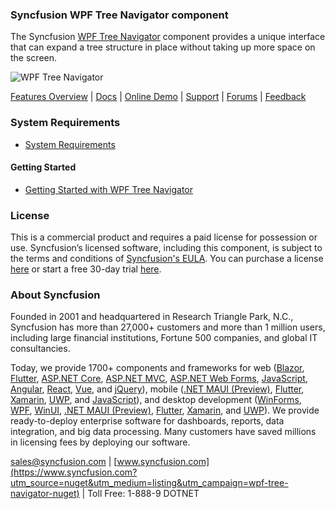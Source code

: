 ### Syncfusion WPF Tree Navigator component
The Syncfusion [WPF Tree Navigator](https://www.syncfusion.com/wpf-controls/tree-navigator?utm_source=nuget&utm_medium=listing&utm_campaign=wpf-tree-navigator-nuget) component provides a unique interface that can expand a tree structure in place without taking up more space on the screen.

![WPF Tree Navigator](https://cdn.syncfusion.com/nuget-readme/wpf/wpf-treenavigator.png)

[Features Overview](https://www.syncfusion.com/wpf-controls/tree-navigator?utm_source=nuget&utm_medium=listing&utm_campaign=wpf-tree-navigator-nuget) | [Docs](https://help.syncfusion.com/wpf/tree-navigator/getting-started?utm_source=nuget&utm_medium=listing&utm_campaign=wpf-tree-navigator-nuget) | [Online Demo](https://github.com/syncfusion/wpf-demos?utm_source=nuget&utm_medium=listing&utm_campaign=wpf-tree-navigator-nuget) | [Support](https://www.syncfusion.com/support/directtrac/incidents/newincident?utm_source=nuget&utm_medium=listing&utm_campaign=wpf-tree-navigator-nuget) | [Forums](https://www.syncfusion.com/forums/wpf?utm_source=nuget&utm_medium=listing&utm_campaign=wpf-tree-navigator-nuget) | [Feedback](https://www.syncfusion.com/feedback/wpf?utm_source=nuget&utm_medium=listing&utm_campaign=wpf-tree-navigator-nuget)

### System Requirements

* [System Requirements](https://help.syncfusion.com/wpf/installation/system-requirements?utm_source=nuget&utm_medium=listing&utm_campaign=wpf-tree-navigator-nuget)

#### Getting Started

* [Getting Started with WPF Tree Navigator](https://help.syncfusion.com/wpf/tree-navigator/getting-started?utm_source=nuget&utm_medium=listing&utm_campaign=wpf-tree-navigator-nuget)

### License

This is a commercial product and requires a paid license for possession or use. Syncfusion’s licensed software, including this component, is subject to the terms and conditions of [Syncfusion's EULA](https://www.syncfusion.com/eula/es/?utm_source=nuget&utm_medium=listing&utm_campaign=wpf-tree-navigator-nuget). You can purchase a license [here](https://www.syncfusion.com/sales/products?utm_source=nuget&utm_medium=listing&utm_campaign=wpf-tree-navigator-nuget) or start a free 30-day trial [here](https://www.syncfusion.com/account/manage-trials/start-trials?utm_source=nuget&utm_medium=listing&utm_campaign=wpf-tree-navigator-nuget).

### About Syncfusion

Founded in 2001 and headquartered in Research Triangle Park, N.C., Syncfusion has more than 27,000+ customers and more than 1 million users, including large financial institutions, Fortune 500 companies, and global IT consultancies.
 
Today, we provide 1700+ components and frameworks for web ([Blazor](https://www.syncfusion.com/blazor-components?utm_source=nuget&utm_medium=listing&utm_campaign=wpf-tree-navigator-nuget), [Flutter](https://www.syncfusion.com/flutter-widgets?utm_source=nuget&utm_medium=listing&utm_campaign=wpf-tree-navigator-nuget), [ASP.NET Core](https://www.syncfusion.com/aspnet-core-ui-controls?utm_source=nuget&utm_medium=listing&utm_campaign=wpf-tree-navigator-nuget), [ASP.NET MVC](https://www.syncfusion.com/aspnet-mvc-ui-controls?utm_source=nuget&utm_medium=listing&utm_campaign=wpf-tree-navigator-nuget), [ASP.NET Web Forms](https://www.syncfusion.com/jquery/aspnet-webforms-ui-controls?utm_source=nuget&utm_medium=listing&utm_campaign=wpf-tree-navigator-nuget), [JavaScript](https://www.syncfusion.com/javascript-ui-controls?utm_source=nuget&utm_medium=listing&utm_campaign=wpf-tree-navigator-nuget), [Angular](https://www.syncfusion.com/angular-ui-components?utm_source=nuget&utm_medium=listing&utm_campaign=wpf-tree-navigator-nuget), [React](https://www.syncfusion.com/react-ui-components?utm_source=nuget&utm_medium=listing&utm_campaign=wpf-tree-navigator-nuget), [Vue](https://www.syncfusion.com/vue-ui-components?utm_source=nuget&utm_medium=listing&utm_campaign=wpf-tree-navigator-nuget), and [jQuery](https://www.syncfusion.com/jquery-ui-widgets?utm_source=nuget&utm_medium=listing&utm_campaign=wpf-tree-navigator-nuget)), mobile ([.NET MAUI (Preview)](https://www.syncfusion.com/maui-controls?utm_source=nuget&utm_medium=listing&utm_campaign=wpf-tree-navigator-nuget), [Flutter](https://www.syncfusion.com/flutter-widgets?utm_source=nuget&utm_medium=listing&utm_campaign=wpf-tree-navigator-nuget), [Xamarin](https://www.syncfusion.com/xamarin-ui-controls?utm_source=nuget&utm_medium=listing&utm_campaign=wpf-tree-navigator-nuget), [UWP](https://www.syncfusion.com/uwp-ui-controls?utm_source=nuget&utm_medium=listing&utm_campaign=wpf-tree-navigator-nuget), and [JavaScript](https://www.syncfusion.com/javascript-ui-controls?utm_source=nuget&utm_medium=listing&utm_campaign=wpf-tree-navigator-nuget)), and desktop development ([WinForms](https://www.syncfusion.com/winforms-ui-controls?utm_source=nuget&utm_medium=listing&utm_campaign=wpf-tree-navigator-nuget), [WPF](https://www.syncfusion.com/wpf-controls?utm_source=nuget&utm_medium=listing&utm_campaign=wpf-tree-navigator-nuget), [WinUI](https://www.syncfusion.com/winui-controls?utm_source=nuget&utm_medium=listing&utm_campaign=wpf-tree-navigator-nuget), [.NET MAUI (Preview)](https://www.syncfusion.com/maui-controls?utm_source=nuget&utm_medium=listing&utm_campaign=wpf-tree-navigator-nuget), [Flutter](https://www.syncfusion.com/flutter-widgets?utm_source=nuget&utm_medium=listing&utm_campaign=wpf-tree-navigator-nuget), [Xamarin](https://www.syncfusion.com/xamarin-ui-controls?utm_source=nuget&utm_medium=listing&utm_campaign=wpf-tree-navigator-nuget), and [UWP](https://www.syncfusion.com/uwp-ui-controls?utm_source=nuget&utm_medium=listing&utm_campaign=wpf-tree-navigator-nuget)). We provide ready-to-deploy enterprise software for dashboards, reports, data integration, and big data processing. Many customers have saved millions in licensing fees by deploying our software.

[sales@syncfusion.com](mailto:sales@syncfusion.com?Subject=Syncfusion%20WPF%20TreeNavigator%20-%20NuGet) | [www.syncfusion.com](https://www.syncfusion.com?utm_source=nuget&utm_medium=listing&utm_campaign=wpf-tree-navigator-nuget) | Toll Free: 1-888-9 DOTNET